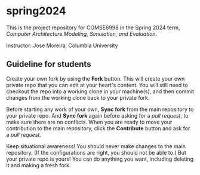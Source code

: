 # spring2024
This is the project repository for COMSE6998 in the Spring 2024 term, *Computer Architecture Modeling, Simulation, and Evaluation*.

Instructor: Jose Moreira, Columbia University

## Guideline for students

Create your own fork by using the **Fork** button. 
This will create your own private repo that you can edit at your heart's content. 
You will still need to checkout the repo into a working clone in your machine(s), and then commit changes from the working clone back to your private fork.

Before starting any work of your own, **Sync fork** from the main repository to your private repo.
And **Sync fork** again before asking for a *pull request*, to make sure there are no conflicts.
When you are ready to move your contribution to the main repository, click the **Contribute** button and ask for a *pull request*.

Keep situational awareness! 
You should never make changes to the main repository.
(If the configurations are right, you should not be able to.)
But your private repo is yours!
You can do anything you want, including deleting it and making a fresh fork.
